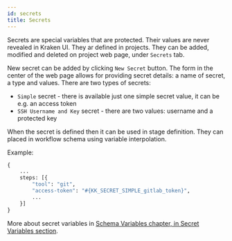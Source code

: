 ```yaml
---
id: secrets
title: Secrets
---
```


Secrets are special variables that are protected. Their values are
never revealed in Kraken UI. They ar defined in projects. They can be
added, modified and deleted on project web page, under `Secrets` tab.

New secret can be added by clicking `New Secret` button. The form in
the center of the web page allows for providing secret details: a name
of secret, a type and values. There are two types of secrets:

- `Simple` secret - there is available just one simple secret value,
  it can be e.g. an access token
- `SSH Username and Key` secret - there are two values: username and a
  protected key

When the secret is defined then it can be used in stage
definition. They can placed in workflow schema using variable
interpolation.

Example:

```python
{
    ...
    steps: [{
        "tool": "git",
        "access-token": "#{KK_SECRET_SIMPLE_gitlab_token}",
        ...
    }]
}
```

More about secret variables in
[Schema Variables chapter, in Secret Variables section](schema-vars#secret-variables).
